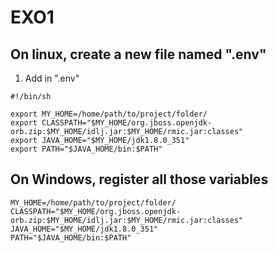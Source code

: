 # EXO1

## On linux, create a new file named ".env"

1. Add in ".env"
```
#!/bin/sh

export MY_HOME=/home/path/to/project/folder/
export CLASSPATH="$MY_HOME/org.jboss.openjdk-orb.zip:$MY_HOME/idlj.jar:$MY_HOME/rmic.jar:classes"
export JAVA_HOME="$MY_HOME/jdk1.8.0_351"
export PATH="$JAVA_HOME/bin:$PATH"

```

## On Windows, register all those variables
```
MY_HOME=/home/path/to/project/folder/
CLASSPATH="$MY_HOME/org.jboss.openjdk-orb.zip:$MY_HOME/idlj.jar:$MY_HOME/rmic.jar:classes"
JAVA_HOME="$MY_HOME/jdk1.8.0_351"
PATH="$JAVA_HOME/bin:$PATH"
```
